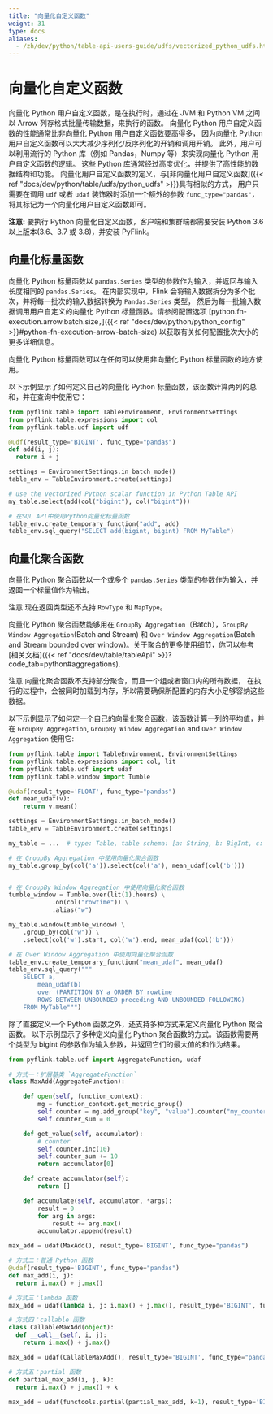 ```yaml
---
title: "向量化自定义函数"
weight: 31
type: docs
aliases:
  - /zh/dev/python/table-api-users-guide/udfs/vectorized_python_udfs.html
---
```

<!--
Licensed to the Apache Software Foundation (ASF) under one
or more contributor license agreements.  See the NOTICE file
distributed with this work for additional information
regarding copyright ownership.  The ASF licenses this file
to you under the Apache License, Version 2.0 (the
"License"); you may not use this file except in compliance
with the License.  You may obtain a copy of the License at

  http://www.apache.org/licenses/LICENSE-2.0

Unless required by applicable law or agreed to in writing,
software distributed under the License is distributed on an
"AS IS" BASIS, WITHOUT WARRANTIES OR CONDITIONS OF ANY
KIND, either express or implied.  See the License for the
specific language governing permissions and limitations
under the License.
-->

# 向量化自定义函数

向量化 Python 用户自定义函数，是在执行时，通过在 JVM 和 Python VM 之间以 Arrow 列存格式批量传输数据，来执行的函数。
向量化 Python 用户自定义函数的性能通常比非向量化 Python 用户自定义函数要高得多，
因为向量化 Python 用户自定义函数可以大大减少序列化/反序列化的开销和调用开销。
此外，用户可以利用流行的 Python 库（例如 Pandas，Numpy 等）来实现向量化 Python 用户自定义函数的逻辑。
这些 Python 库通常经过高度优化，并提供了高性能的数据结构和功能。
向量化用户自定义函数的定义，与[非向量化用户自定义函数]({{< ref "docs/dev/python/table/udfs/python_udfs" >}})具有相似的方式，
用户只需要在调用 `udf` 或者 `udaf` 装饰器时添加一个额外的参数 `func_type="pandas"`，将其标记为一个向量化用户自定义函数即可。

**注意:** 要执行 Python 向量化自定义函数，客户端和集群端都需要安装 Python 3.6 以上版本(3.6、3.7 或 3.8)，并安装 PyFlink。

## 向量化标量函数

向量化 Python 标量函数以 `pandas.Series` 类型的参数作为输入，并返回与输入长度相同的 `pandas.Series`。
在内部实现中，Flink 会将输入数据拆分为多个批次，并将每一批次的输入数据转换为 `Pandas.Series` 类型，
然后为每一批输入数据调用用户自定义的向量化 Python 标量函数。请参阅配置选项
[python.fn-execution.arrow.batch.size，]({{< ref "docs/dev/python/python_config" >}}#python-fn-execution-arrow-batch-size)
以获取有关如何配置批次大小的更多详细信息。

向量化 Python 标量函数可以在任何可以使用非向量化 Python 标量函数的地方使用。

以下示例显示了如何定义自己的向量化 Python 标量函数，该函数计算两列的总和，并在查询中使用它：

```python
from pyflink.table import TableEnvironment, EnvironmentSettings
from pyflink.table.expressions import col
from pyflink.table.udf import udf

@udf(result_type='BIGINT', func_type="pandas")
def add(i, j):
  return i + j

settings = EnvironmentSettings.in_batch_mode()
table_env = TableEnvironment.create(settings)

# use the vectorized Python scalar function in Python Table API
my_table.select(add(col("bigint"), col("bigint")))

# 在SQL API中使用Python向量化标量函数
table_env.create_temporary_function("add", add)
table_env.sql_query("SELECT add(bigint, bigint) FROM MyTable")
```

## 向量化聚合函数

向量化 Python 聚合函数以一个或多个 `pandas.Series` 类型的参数作为输入，并返回一个标量值作为输出。

<span class="label label-info">注意</span> 现在返回类型还不支持 `RowType` 和 `MapType`。

向量化 Python 聚合函数能够用在 `GroupBy Aggregation`（Batch），`GroupBy Window Aggregation`(Batch and Stream) 和 
`Over Window Aggregation`(Batch and Stream bounded over window)。关于聚合的更多使用细节，你可以参考
[相关文档]({{< ref "docs/dev/table/tableApi" >}}?code_tab=python#aggregations).

<span class="label label-info">注意</span> 向量化聚合函数不支持部分聚合，而且一个组或者窗口内的所有数据，
在执行的过程中，会被同时加载到内存，所以需要确保所配置的内存大小足够容纳这些数据。

以下示例显示了如何定一个自己的向量化聚合函数，该函数计算一列的平均值，并在 `GroupBy Aggregation`, `GroupBy Window Aggregation`
and `Over Window Aggregation` 使用它:

```python
from pyflink.table import TableEnvironment, EnvironmentSettings
from pyflink.table.expressions import col, lit
from pyflink.table.udf import udaf
from pyflink.table.window import Tumble

@udaf(result_type='FLOAT', func_type="pandas")
def mean_udaf(v):
    return v.mean()

settings = EnvironmentSettings.in_batch_mode()
table_env = TableEnvironment.create(settings)

my_table = ...  # type: Table, table schema: [a: String, b: BigInt, c: BigInt]

# 在 GroupBy Aggregation 中使用向量化聚合函数
my_table.group_by(col('a')).select(col('a'), mean_udaf(col('b')))


# 在 GroupBy Window Aggregation 中使用向量化聚合函数
tumble_window = Tumble.over(lit(1).hours) \
            .on(col("rowtime")) \
            .alias("w")

my_table.window(tumble_window) \
    .group_by(col("w")) \
    .select(col('w').start, col('w').end, mean_udaf(col('b')))

# 在 Over Window Aggregation 中使用向量化聚合函数
table_env.create_temporary_function("mean_udaf", mean_udaf)
table_env.sql_query("""
    SELECT a,
        mean_udaf(b)
        over (PARTITION BY a ORDER BY rowtime
        ROWS BETWEEN UNBOUNDED preceding AND UNBOUNDED FOLLOWING)
    FROM MyTable""")
```

除了直接定义一个 Python 函数之外，还支持多种方式来定义向量化 Python 聚合函数。
以下示例显示了多种定义向量化 Python 聚合函数的方式。该函数需要两个类型为 bigint 的参数作为输入参数，并返回它们的最大值的和作为结果。

```python
from pyflink.table.udf import AggregateFunction, udaf

# 方式一：扩展基类 `AggregateFunction`
class MaxAdd(AggregateFunction):

    def open(self, function_context):
        mg = function_context.get_metric_group()
        self.counter = mg.add_group("key", "value").counter("my_counter")
        self.counter_sum = 0

    def get_value(self, accumulator):
        # counter
        self.counter.inc(10)
        self.counter_sum += 10
        return accumulator[0]

    def create_accumulator(self):
        return []

    def accumulate(self, accumulator, *args):
        result = 0
        for arg in args:
            result += arg.max()
        accumulator.append(result)

max_add = udaf(MaxAdd(), result_type='BIGINT', func_type="pandas")

# 方式二：普通 Python 函数
@udaf(result_type='BIGINT', func_type="pandas")
def max_add(i, j):
  return i.max() + j.max()

# 方式三：lambda 函数
max_add = udaf(lambda i, j: i.max() + j.max(), result_type='BIGINT', func_type="pandas")

# 方式四：callable 函数
class CallableMaxAdd(object):
  def __call__(self, i, j):
    return i.max() + j.max()

max_add = udaf(CallableMaxAdd(), result_type='BIGINT', func_type="pandas")

# 方式五：partial 函数
def partial_max_add(i, j, k):
  return i.max() + j.max() + k
  
max_add = udaf(functools.partial(partial_max_add, k=1), result_type='BIGINT', func_type="pandas")
```
